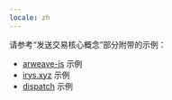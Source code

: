 ```yaml
---
locale: zh
---
```


请参考“发送交易核心概念”部分附带的示例：

-   [arweave-js](/guides/posting-transactions/arweave-js.md) 示例
-   [irys.xyz](/guides/posting-transactions/irys.md) 示例
-   [dispatch](/guides//posting-transactions/dispatch.md) 示例
